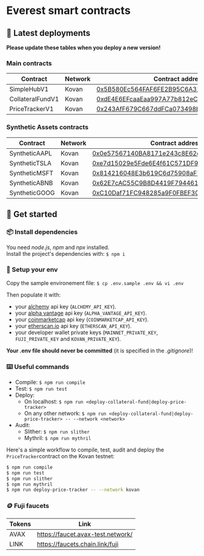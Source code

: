 # Everest smart contracts

## 🔗 Latest deployments
**Please update these tables when you deploy a new version!**

### Main contracts
| Contract | Network  | Contract addres |
| ---------| -------- | --------------- |
| SimpleHubV1 | Kovan | [0x5B580Ec564FAF6FE2B95C6A316EF286D707e323d](https://kovan.etherscan.io/address/0x5B580Ec564FAF6FE2B95C6A316EF286D707e323d) |
| CollateralFundV1 | Kovan | [0xdE4E6EFcaaEaa997A77b812eCE98739948391c51](https://kovan.etherscan.io/address/0xdE4E6EFcaaEaa997A77b812eCE98739948391c51) |
| PriceTrackerV1 | Kovan | [0x243AfF679C667ddFCa073498b9EF804320C84bEB](https://kovan.etherscan.io/address/0x243AfF679C667ddFCa073498b9EF804320C84bEB) |

### Synthetic Assets contracts
| Contract | Network  | Contract addres |
| ---------| -------- | --------------- |
| SyntheticAAPL | Kovan | [0x0e57567140BA8171e243c8E62edf938582135Ab3](https://kovan.etherscan.io/address/0x0e57567140BA8171e243c8E62edf938582135Ab3) |
| SyntheticTSLA | Kovan | [0xe7d15029e5Fde6E4f61C571DF98213f34fE5D08e](https://kovan.etherscan.io/address/0xe7d15029e5Fde6E4f61C571DF98213f34fE5D08e) |
| SyntheticMSFT | Kovan | [0x814216048E3b619C6d75908aF7F7a1Db14628F2c](https://kovan.etherscan.io/address/0x814216048E3b619C6d75908aF7F7a1Db14628F2c) |
| SyntheticABNB | Kovan | [0x62E7cAC55C9B8D4419F79446137b673d1E94444B](https://kovan.etherscan.io/address/0x62E7cAC55C9B8D4419F79446137b673d1E94444B) |
| SyntheticGOOG | Kovan | [0xC10Daf71FC948285a9F0FBEF301F21A4ca2de0Bb](https://kovan.etherscan.io/address/0xC10Daf71FC948285a9F0FBEF301F21A4ca2de0Bb) |

## 📌 Get started

### 📦 Install dependencies
You need *node.js*, *npm* and *npx* installed.\
Install the project's dependencies with: `$ npm i`

### 🔧 Setup your env
Copy the sample environement file: `$ cp .env.sample .env && vi .env`

Then populate it with:
- your [alchemy](https://dashboard.alchemyapi.io/) api key (`ALCHEMY_API_KEY`).
- your [alpha vantage](https://www.alphavantage.co/support/#api-key) api key (`ALPHA_VANTAGE_API_KEY`).
- your [coinmarketcap](https://coinmarketcap.com/api/) api key (`COINMARKETCAP_API_KEY`).
- your [etherscan.io](https://etherscan.io/myapikey) api key (`ETHERSCAN_API_KEY`).
- your developer wallet private keys (`MAINNET_PRIVATE_KEY`, `FUJI_PRIVATE_KEY` and `KOVAN_PRIVATE_KEY`).

**Your .env file should never be committed** (it is specified in the *.gitignore*)!

### ⌨️ Useful commands

- Compile: `$ npm run compile`
- Test: `$ npm run test`
- Deploy:
    - On localhost: `$ npm run <deploy-collateral-fund|deploy-price-tracker>`
    - On any other network: `$ npm run <deploy-collateral-fund|deploy-price-tracker> -- --network <network>`
- Audit:
    - Slither: `$ npm run slither`
    - Mythril: `$ npm run mythril`

Here's a simple workflow to compile, test, audit and deploy the `PriceTracker`contract on the Kovan testnet:
```sh
$ npm run compile
$ npm run test
$ npm run slither
$ npm run mythril
$ npm run deploy-price-tracker -- --network kovan
```

### 🪙 Fuji faucets

| Tokens | Link |
| ------ | ---- |
| AVAX | https://faucet.avax-test.network/ |
| LINK | https://faucets.chain.link/fuji |
